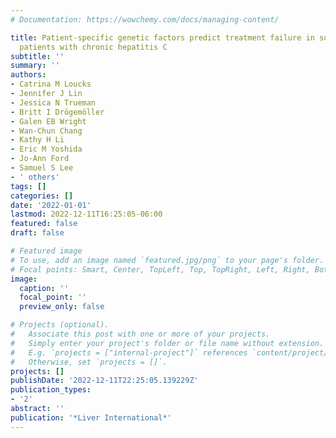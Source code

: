 ```yaml
---
# Documentation: https://wowchemy.com/docs/managing-content/

title: Patient-specific genetic factors predict treatment failure in sofosbuvir-treated
  patients with chronic hepatitis C
subtitle: ''
summary: ''
authors:
- Catrina M Loucks
- Jennifer J Lin
- Jessica N Trueman
- Britt I Drögemöller
- Galen EB Wright
- Wan-Chun Chang
- Kathy H Li
- Eric M Yoshida
- Jo-Ann Ford
- Samuel S Lee
- ' others'
tags: []
categories: []
date: '2022-01-01'
lastmod: 2022-12-11T16:25:05-06:00
featured: false
draft: false

# Featured image
# To use, add an image named `featured.jpg/png` to your page's folder.
# Focal points: Smart, Center, TopLeft, Top, TopRight, Left, Right, BottomLeft, Bottom, BottomRight.
image:
  caption: ''
  focal_point: ''
  preview_only: false

# Projects (optional).
#   Associate this post with one or more of your projects.
#   Simply enter your project's folder or file name without extension.
#   E.g. `projects = ["internal-project"]` references `content/project/deep-learning/index.md`.
#   Otherwise, set `projects = []`.
projects: []
publishDate: '2022-12-11T22:25:05.139229Z'
publication_types:
- '2'
abstract: ''
publication: '*Liver International*'
---
```

